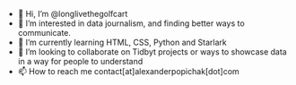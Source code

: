 - 👋 Hi, I’m @longlivethegolfcart
- 👀 I’m interested in data journalism, and finding better ways to communicate.
- 🌱 I’m currently learning HTML, CSS, Python and Starlark
- 💞️ I’m looking to collaborate on Tidbyt projects or ways to showcase data in a way for people to understand
- 📫 How to reach me contact[at]alexanderpopichak[dot]com

<!---
longlivethegolfcart/longlivethegolfcart is a ✨ special ✨ repository because its `README.md` (this file) appears on your GitHub profile.
You can click the Preview link to take a look at your changes.
--->
